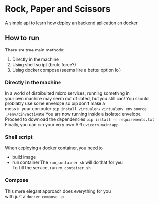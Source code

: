 # Rock, Paper and Scissors
A simple api to learn how deploy an backend aplication on docker

## How to run
There are tree main methods:
1. Directly in the machine
2. Using shell script (brute force?)
3. Using docker compose (seems like a better option lol)

### Directly in the machine
In a world of distribuited micro services, running something in \
your own machine may seem out of dated, but you still can!
You should problably use some envelope so pip don't make a\
mess in your computer
```pip install virtualenv```
```virtualenv env```
```source ./env/bin/activate```
You are now running inside a isolated envelope.
Proceed to download the dependencies
```pip install -r requirements.txt```
Finally, you can run your very own API
```uvicorn main:app```


### Shell script
When deploying a docker container, you need to
* build image
* run container
The ```run_container.sh``` will do that for you \
To kill the service, run ```rm_container.sh```

### Compose
This more elegant approach does everything for you \
with just a ```docker compose up```